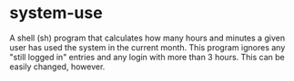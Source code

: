# system-use
A shell (sh) program that calculates how many hours and minutes a given user has used the system in the current month.
This program ignores any "still logged in" entries and any login with more than 3 hours. This can be easily changed, however.
